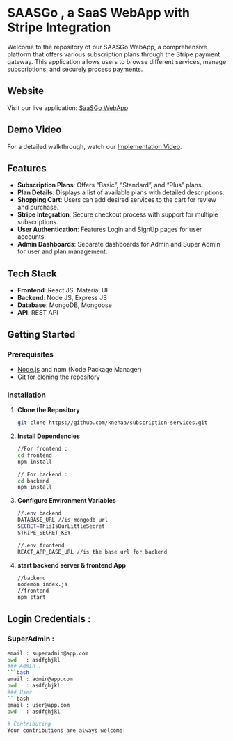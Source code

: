 # SAASGo , a SaaS WebApp with Stripe Integration

Welcome to the repository of our SAASGo WebApp, a comprehensive platform that offers various subscription plans through the Stripe payment gateway. This application allows users to browse different services, manage subscriptions, and securely process payments.

## Website

Visit our live application: [SaaSGo WebApp](https://saas-tgo.vercel.app/)

## Demo Video

For a detailed walkthrough, watch our [Implementation Video]().

## Features

- **Subscription Plans**: Offers “Basic”, “Standard”, and “Plus” plans.
- **Plan Details**: Displays a list of available plans with detailed descriptions.
- **Shopping Cart**: Users can add desired services to the cart for review and purchase.
- **Stripe Integration**: Secure checkout process with support for multiple subscriptions.
- **User Authentication**: Features Login and SignUp pages for user accounts.
- **Admin Dashboards**: Separate dashboards for Admin and Super Admin for user and plan management.

## Tech Stack

- **Frontend**: React JS, Material UI
- **Backend**: Node JS, Express JS
- **Database**: MongoDB, Mongoose
- **API**: REST API

## Getting Started

### Prerequisites

- [Node.js](https://nodejs.org/) and npm (Node Package Manager)
- [Git](https://git-scm.com/) for cloning the repository

### Installation

1. **Clone the Repository**
   ```bash
   git clone https://github.com/knehaa/subscription-services.git
2. **Install Dependencies**
    ```bash
   //For frontend : 
   cd frontend
   npm install

   // For backend :
   cd backend
   npm install
3. **Configure Environment Variables**
   ```bash
   //.env backend
   DATABASE_URL //is mongodb url
   SECRET=ThisIsOurLittleSecret
   STRIPE_SECRET_KEY

   //.env frontend
   REACT_APP_BASE_URL //is the base url for backend
4. **start backend server & frontend App**
   ```bash
   //backend
   nodemon index.js
   //frontend
   npm start

## Login Credentials :
### SuperAdmin :
```bash
email : superadmin@app.com
pwd   : asdfghjkl
### Admin :
```bash
email : admin@app.com
pwd   : asdfghjkl
### User
```bash
email : user@app.com
pwd   : asdfghjkl

# Contributing
Your contributions are always welcome!



